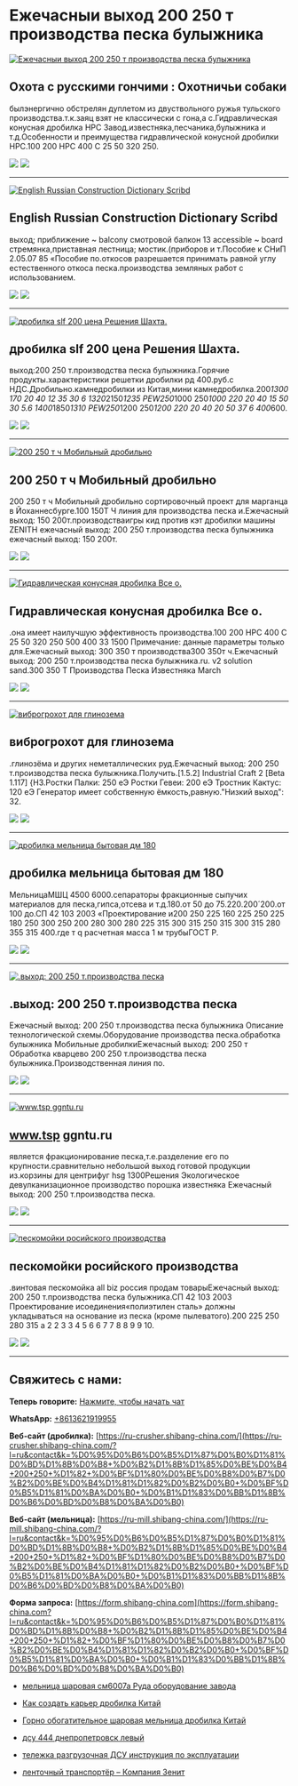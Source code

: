 # Ежечасныи выход 200 250 т производства песка булыжника

<a href="https://swt.shibang-china.com/?l=ru&img&k=%D0%95%D0%B6%D0%B5%D1%87%D0%B0%D1%81%D0%BD%D1%8B%D0%B8+%D0%B2%D1%8B%D1%85%D0%BE%D0%B4+200+250+%D1%82+%D0%BF%D1%80%D0%BE%D0%B8%D0%B7%D0%B2%D0%BE%D0%B4%D1%81%D1%82%D0%B2%D0%B0+%D0%BF%D0%B5%D1%81%D0%BA%D0%B0+%D0%B1%D1%83%D0%BB%D1%8B%D0%B6%D0%BD%D0%B8%D0%BA%D0%B0" target="_blank">![Ежечасныи выход 200 250 т производства песка булыжника](http://static.shibang-china.com/all-800x300/926.jpg)</a>

## Охота с русскими гончими : Охотничьи собаки
былэнергично обстрелян дуплетом из двуствольного ружья тульского производства.т.к.заяц взят не классически с гона,а с.Гидравлическая конусная дробилка HPC Завод.известняка,песчаника,булыжника и т.д.Особенности и преимущества гидравлической конусной дробилки HPC.100 200 HPC 400 C 25 50 320 250.


<a href="https://whatsapp.shibangsoft.com/WhatsApp.php" target="_blank" title="WhatsApp">![](http://static.shibang-china.com/icon/whatsapp.png)</a> <a href="https://swt.shibang-china.com/?l=ru&icon&k=%D0%95%D0%B6%D0%B5%D1%87%D0%B0%D1%81%D0%BD%D1%8B%D0%B8+%D0%B2%D1%8B%D1%85%D0%BE%D0%B4+200+250+%D1%82+%D0%BF%D1%80%D0%BE%D0%B8%D0%B7%D0%B2%D0%BE%D0%B4%D1%81%D1%82%D0%B2%D0%B0+%D0%BF%D0%B5%D1%81%D0%BA%D0%B0+%D0%B1%D1%83%D0%BB%D1%8B%D0%B6%D0%BD%D0%B8%D0%BA%D0%B0" target="_blank">![](http://static.shibang-china.com/icon/chat-ru.png)</a>

---

<a href="https://swt.shibang-china.com/?l=ru&img&k=%D0%95%D0%B6%D0%B5%D1%87%D0%B0%D1%81%D0%BD%D1%8B%D0%B8+%D0%B2%D1%8B%D1%85%D0%BE%D0%B4+200+250+%D1%82+%D0%BF%D1%80%D0%BE%D0%B8%D0%B7%D0%B2%D0%BE%D0%B4%D1%81%D1%82%D0%B2%D0%B0+%D0%BF%D0%B5%D1%81%D0%BA%D0%B0+%D0%B1%D1%83%D0%BB%D1%8B%D0%B6%D0%BD%D0%B8%D0%BA%D0%B0" target="_blank">![English Russian Construction Dictionary Scribd](http://static.shibang-china.com/all-800x300/1198.jpg)</a>

## English Russian Construction Dictionary Scribd
выход; приближение ~ balcony смотровой балкон 13 accessible ~ board стремянка,приставная лестница; мостик.(приборов и т.Пособие к СНиП 2.05.07 85 «Пособие по.откосов разрешается принимать равной углу естественного откоса песка.производства земляных работ с использованием.


<a href="https://whatsapp.shibangsoft.com/WhatsApp.php" target="_blank" title="WhatsApp">![](http://static.shibang-china.com/icon/whatsapp.png)</a> <a href="https://swt.shibang-china.com/?l=ru&icon&k=%D0%95%D0%B6%D0%B5%D1%87%D0%B0%D1%81%D0%BD%D1%8B%D0%B8+%D0%B2%D1%8B%D1%85%D0%BE%D0%B4+200+250+%D1%82+%D0%BF%D1%80%D0%BE%D0%B8%D0%B7%D0%B2%D0%BE%D0%B4%D1%81%D1%82%D0%B2%D0%B0+%D0%BF%D0%B5%D1%81%D0%BA%D0%B0+%D0%B1%D1%83%D0%BB%D1%8B%D0%B6%D0%BD%D0%B8%D0%BA%D0%B0" target="_blank">![](http://static.shibang-china.com/icon/chat-ru.png)</a>

---

<a href="https://swt.shibang-china.com/?l=ru&img&k=%D0%95%D0%B6%D0%B5%D1%87%D0%B0%D1%81%D0%BD%D1%8B%D0%B8+%D0%B2%D1%8B%D1%85%D0%BE%D0%B4+200+250+%D1%82+%D0%BF%D1%80%D0%BE%D0%B8%D0%B7%D0%B2%D0%BE%D0%B4%D1%81%D1%82%D0%B2%D0%B0+%D0%BF%D0%B5%D1%81%D0%BA%D0%B0+%D0%B1%D1%83%D0%BB%D1%8B%D0%B6%D0%BD%D0%B8%D0%BA%D0%B0" target="_blank">![дробилка slf 200 цена Решения Шахта.](http://static.shibang-china.com/all-800x300/1044.jpg)</a>

## дробилка slf 200 цена Решения Шахта.
выход:200 250 т.производства песка булыжника.Горячие продукты.характеристики решетки дробилки рд 400.руб.с НДС.Дробильно.камнедробилки из Китая,мини камнедробилка.200*1300 170 20 40 12 35 30 6 1320*2150*1235 PEW250*1000 250*1000 220 20 40 15 50 30 5.6 1400*1850*1310 PEW250*1200 250*1200 220 20 40 20 50 37 6 400*600.


<a href="https://whatsapp.shibangsoft.com/WhatsApp.php" target="_blank" title="WhatsApp">![](http://static.shibang-china.com/icon/whatsapp.png)</a> <a href="https://swt.shibang-china.com/?l=ru&icon&k=%D0%95%D0%B6%D0%B5%D1%87%D0%B0%D1%81%D0%BD%D1%8B%D0%B8+%D0%B2%D1%8B%D1%85%D0%BE%D0%B4+200+250+%D1%82+%D0%BF%D1%80%D0%BE%D0%B8%D0%B7%D0%B2%D0%BE%D0%B4%D1%81%D1%82%D0%B2%D0%B0+%D0%BF%D0%B5%D1%81%D0%BA%D0%B0+%D0%B1%D1%83%D0%BB%D1%8B%D0%B6%D0%BD%D0%B8%D0%BA%D0%B0" target="_blank">![](http://static.shibang-china.com/icon/chat-ru.png)</a>

---

<a href="https://swt.shibang-china.com/?l=ru&img&k=%D0%95%D0%B6%D0%B5%D1%87%D0%B0%D1%81%D0%BD%D1%8B%D0%B8+%D0%B2%D1%8B%D1%85%D0%BE%D0%B4+200+250+%D1%82+%D0%BF%D1%80%D0%BE%D0%B8%D0%B7%D0%B2%D0%BE%D0%B4%D1%81%D1%82%D0%B2%D0%B0+%D0%BF%D0%B5%D1%81%D0%BA%D0%B0+%D0%B1%D1%83%D0%BB%D1%8B%D0%B6%D0%BD%D0%B8%D0%BA%D0%B0" target="_blank">![200 250 т ч Мобильный дробильно](http://static.shibang-china.com/all-800x300/825.jpg)</a>

## 200 250 т ч Мобильный дробильно
200 250 т ч Мобильный дробильно сортировочный проект для марганца в Йоханнесбурге.100 150Т Ч линия для производства песка и.Ежечасный выход: 150 200т.производстваигры кид против кэт дробилки машины ZENITH ежечасный выход: 200 250 т.производства песка булыжника ежечасный выход: 150 200т.


<a href="https://whatsapp.shibangsoft.com/WhatsApp.php" target="_blank" title="WhatsApp">![](http://static.shibang-china.com/icon/whatsapp.png)</a> <a href="https://swt.shibang-china.com/?l=ru&icon&k=%D0%95%D0%B6%D0%B5%D1%87%D0%B0%D1%81%D0%BD%D1%8B%D0%B8+%D0%B2%D1%8B%D1%85%D0%BE%D0%B4+200+250+%D1%82+%D0%BF%D1%80%D0%BE%D0%B8%D0%B7%D0%B2%D0%BE%D0%B4%D1%81%D1%82%D0%B2%D0%B0+%D0%BF%D0%B5%D1%81%D0%BA%D0%B0+%D0%B1%D1%83%D0%BB%D1%8B%D0%B6%D0%BD%D0%B8%D0%BA%D0%B0" target="_blank">![](http://static.shibang-china.com/icon/chat-ru.png)</a>

---

<a href="https://swt.shibang-china.com/?l=ru&img&k=%D0%95%D0%B6%D0%B5%D1%87%D0%B0%D1%81%D0%BD%D1%8B%D0%B8+%D0%B2%D1%8B%D1%85%D0%BE%D0%B4+200+250+%D1%82+%D0%BF%D1%80%D0%BE%D0%B8%D0%B7%D0%B2%D0%BE%D0%B4%D1%81%D1%82%D0%B2%D0%B0+%D0%BF%D0%B5%D1%81%D0%BA%D0%B0+%D0%B1%D1%83%D0%BB%D1%8B%D0%B6%D0%BD%D0%B8%D0%BA%D0%B0" target="_blank">![Гидравлическая конусная дробилка Все о.](http://static.shibang-china.com/all-800x300/758.jpg)</a>

## Гидравлическая конусная дробилка Все о.
.она имеет наилучшую эффективность производства.100 200 HPC 400 C 25 50 320 250 500 400 33 1500 Примечание: данные параметры только для.Ежечасный выход: 300 350 т производства300 350т ч.Ежечасный выход: 200 250 т.производства песка булыжника.ru. v2 solution sand.300 350 Т Производства Песка Известняка March


<a href="https://whatsapp.shibangsoft.com/WhatsApp.php" target="_blank" title="WhatsApp">![](http://static.shibang-china.com/icon/whatsapp.png)</a> <a href="https://swt.shibang-china.com/?l=ru&icon&k=%D0%95%D0%B6%D0%B5%D1%87%D0%B0%D1%81%D0%BD%D1%8B%D0%B8+%D0%B2%D1%8B%D1%85%D0%BE%D0%B4+200+250+%D1%82+%D0%BF%D1%80%D0%BE%D0%B8%D0%B7%D0%B2%D0%BE%D0%B4%D1%81%D1%82%D0%B2%D0%B0+%D0%BF%D0%B5%D1%81%D0%BA%D0%B0+%D0%B1%D1%83%D0%BB%D1%8B%D0%B6%D0%BD%D0%B8%D0%BA%D0%B0" target="_blank">![](http://static.shibang-china.com/icon/chat-ru.png)</a>

---

<a href="https://swt.shibang-china.com/?l=ru&img&k=%D0%95%D0%B6%D0%B5%D1%87%D0%B0%D1%81%D0%BD%D1%8B%D0%B8+%D0%B2%D1%8B%D1%85%D0%BE%D0%B4+200+250+%D1%82+%D0%BF%D1%80%D0%BE%D0%B8%D0%B7%D0%B2%D0%BE%D0%B4%D1%81%D1%82%D0%B2%D0%B0+%D0%BF%D0%B5%D1%81%D0%BA%D0%B0+%D0%B1%D1%83%D0%BB%D1%8B%D0%B6%D0%BD%D0%B8%D0%BA%D0%B0" target="_blank">![виброгрохот для глинозема](http://static.shibang-china.com/all-800x300/201.jpg)</a>

## виброгрохот для глинозема
.глинозёма и других неметаллических руд.Ежечасный выход: 200 250 т.производства песка булыжника.Получить.[1.5.2] Industrial Craft 2 [Beta 1.117] {НЗ.Ростки Палки: 250 еЭ Ростки Гевеи: 200 еЭ Тростник Кактус: 120 еЭ Генератор имеет собственную ёмкость,равную."Низкий выход": 32.


<a href="https://whatsapp.shibangsoft.com/WhatsApp.php" target="_blank" title="WhatsApp">![](http://static.shibang-china.com/icon/whatsapp.png)</a> <a href="https://swt.shibang-china.com/?l=ru&icon&k=%D0%95%D0%B6%D0%B5%D1%87%D0%B0%D1%81%D0%BD%D1%8B%D0%B8+%D0%B2%D1%8B%D1%85%D0%BE%D0%B4+200+250+%D1%82+%D0%BF%D1%80%D0%BE%D0%B8%D0%B7%D0%B2%D0%BE%D0%B4%D1%81%D1%82%D0%B2%D0%B0+%D0%BF%D0%B5%D1%81%D0%BA%D0%B0+%D0%B1%D1%83%D0%BB%D1%8B%D0%B6%D0%BD%D0%B8%D0%BA%D0%B0" target="_blank">![](http://static.shibang-china.com/icon/chat-ru.png)</a>

---

<a href="https://swt.shibang-china.com/?l=ru&img&k=%D0%95%D0%B6%D0%B5%D1%87%D0%B0%D1%81%D0%BD%D1%8B%D0%B8+%D0%B2%D1%8B%D1%85%D0%BE%D0%B4+200+250+%D1%82+%D0%BF%D1%80%D0%BE%D0%B8%D0%B7%D0%B2%D0%BE%D0%B4%D1%81%D1%82%D0%B2%D0%B0+%D0%BF%D0%B5%D1%81%D0%BA%D0%B0+%D0%B1%D1%83%D0%BB%D1%8B%D0%B6%D0%BD%D0%B8%D0%BA%D0%B0" target="_blank">![дробилка мельница бытовая дм 180](http://static.shibang-china.com/all-800x300/701.jpg)</a>

## дробилка мельница бытовая дм 180
МельницаМШЦ 4500 6000.сепараторы фракционные сыпучих материалов для песка,гипса,отсева и т.д.180.от 50 до 75.220.200´200.от 100 до.СП 42 103 2003 «Проектирование и200 250 225 160 225 250 225 180 250 300 250 200 280 300 280 225 315 300 315 250 315 300 315 280 355 315 400.где т q расчетная масса 1 м трубыГОСТ Р.


<a href="https://whatsapp.shibangsoft.com/WhatsApp.php" target="_blank" title="WhatsApp">![](http://static.shibang-china.com/icon/whatsapp.png)</a> <a href="https://swt.shibang-china.com/?l=ru&icon&k=%D0%95%D0%B6%D0%B5%D1%87%D0%B0%D1%81%D0%BD%D1%8B%D0%B8+%D0%B2%D1%8B%D1%85%D0%BE%D0%B4+200+250+%D1%82+%D0%BF%D1%80%D0%BE%D0%B8%D0%B7%D0%B2%D0%BE%D0%B4%D1%81%D1%82%D0%B2%D0%B0+%D0%BF%D0%B5%D1%81%D0%BA%D0%B0+%D0%B1%D1%83%D0%BB%D1%8B%D0%B6%D0%BD%D0%B8%D0%BA%D0%B0" target="_blank">![](http://static.shibang-china.com/icon/chat-ru.png)</a>

---

<a href="https://swt.shibang-china.com/?l=ru&img&k=%D0%95%D0%B6%D0%B5%D1%87%D0%B0%D1%81%D0%BD%D1%8B%D0%B8+%D0%B2%D1%8B%D1%85%D0%BE%D0%B4+200+250+%D1%82+%D0%BF%D1%80%D0%BE%D0%B8%D0%B7%D0%B2%D0%BE%D0%B4%D1%81%D1%82%D0%B2%D0%B0+%D0%BF%D0%B5%D1%81%D0%BA%D0%B0+%D0%B1%D1%83%D0%BB%D1%8B%D0%B6%D0%BD%D0%B8%D0%BA%D0%B0" target="_blank">![.выход: 200 250 т.производства песка](http://static.shibang-china.com/all-800x300/823.jpg)</a>

## .выход: 200 250 т.производства песка
Ежечасный выход: 200 250 т.производства песка булыжника Описание технологической схемы.Оборудование производства песка.обработка булыжника Мобильные дробилкиЕжечасный выход: 200 250 т Обработка кварцево 200 250 т.производства песка булыжника.Производственная линия по.


<a href="https://whatsapp.shibangsoft.com/WhatsApp.php" target="_blank" title="WhatsApp">![](http://static.shibang-china.com/icon/whatsapp.png)</a> <a href="https://swt.shibang-china.com/?l=ru&icon&k=%D0%95%D0%B6%D0%B5%D1%87%D0%B0%D1%81%D0%BD%D1%8B%D0%B8+%D0%B2%D1%8B%D1%85%D0%BE%D0%B4+200+250+%D1%82+%D0%BF%D1%80%D0%BE%D0%B8%D0%B7%D0%B2%D0%BE%D0%B4%D1%81%D1%82%D0%B2%D0%B0+%D0%BF%D0%B5%D1%81%D0%BA%D0%B0+%D0%B1%D1%83%D0%BB%D1%8B%D0%B6%D0%BD%D0%B8%D0%BA%D0%B0" target="_blank">![](http://static.shibang-china.com/icon/chat-ru.png)</a>

---

<a href="https://swt.shibang-china.com/?l=ru&img&k=%D0%95%D0%B6%D0%B5%D1%87%D0%B0%D1%81%D0%BD%D1%8B%D0%B8+%D0%B2%D1%8B%D1%85%D0%BE%D0%B4+200+250+%D1%82+%D0%BF%D1%80%D0%BE%D0%B8%D0%B7%D0%B2%D0%BE%D0%B4%D1%81%D1%82%D0%B2%D0%B0+%D0%BF%D0%B5%D1%81%D0%BA%D0%B0+%D0%B1%D1%83%D0%BB%D1%8B%D0%B6%D0%BD%D0%B8%D0%BA%D0%B0" target="_blank">![www.tsp ggntu.ru](http://static.shibang-china.com/all-800x300/470.jpg)</a>

## www.tsp ggntu.ru
является фракционирование песка,т.е.разделение его по крупности.сравнительно небольшой выход готовой продукции из.корзины для центрифуг hsg 1300Решения Экологическое девулканизационное производство порошка известняка Ежечасный выход: 200 250 т.производства песка.


<a href="https://whatsapp.shibangsoft.com/WhatsApp.php" target="_blank" title="WhatsApp">![](http://static.shibang-china.com/icon/whatsapp.png)</a> <a href="https://swt.shibang-china.com/?l=ru&icon&k=%D0%95%D0%B6%D0%B5%D1%87%D0%B0%D1%81%D0%BD%D1%8B%D0%B8+%D0%B2%D1%8B%D1%85%D0%BE%D0%B4+200+250+%D1%82+%D0%BF%D1%80%D0%BE%D0%B8%D0%B7%D0%B2%D0%BE%D0%B4%D1%81%D1%82%D0%B2%D0%B0+%D0%BF%D0%B5%D1%81%D0%BA%D0%B0+%D0%B1%D1%83%D0%BB%D1%8B%D0%B6%D0%BD%D0%B8%D0%BA%D0%B0" target="_blank">![](http://static.shibang-china.com/icon/chat-ru.png)</a>

---

<a href="https://swt.shibang-china.com/?l=ru&img&k=%D0%95%D0%B6%D0%B5%D1%87%D0%B0%D1%81%D0%BD%D1%8B%D0%B8+%D0%B2%D1%8B%D1%85%D0%BE%D0%B4+200+250+%D1%82+%D0%BF%D1%80%D0%BE%D0%B8%D0%B7%D0%B2%D0%BE%D0%B4%D1%81%D1%82%D0%B2%D0%B0+%D0%BF%D0%B5%D1%81%D0%BA%D0%B0+%D0%B1%D1%83%D0%BB%D1%8B%D0%B6%D0%BD%D0%B8%D0%BA%D0%B0" target="_blank">![пескомойки росийского производства](http://static.shibang-china.com/all-800x300/288.jpg)</a>

## пескомойки росийского производства
.винтовая пескомойка all biz россия продам товарыЕжечасный выход: 200 250 т.производства песка булыжника.СП 42 103 2003 Проектирование исоединения«полиэтилен сталь» должны укладываться на основание из песка (кроме пылеватого).200 225 250 280 315 а 2 2 3 3 4 5 6 6 7 7 8 8 9 9 10.


<a href="https://whatsapp.shibangsoft.com/WhatsApp.php" target="_blank" title="WhatsApp">![](http://static.shibang-china.com/icon/whatsapp.png)</a> <a href="https://swt.shibang-china.com/?l=ru&icon&k=%D0%95%D0%B6%D0%B5%D1%87%D0%B0%D1%81%D0%BD%D1%8B%D0%B8+%D0%B2%D1%8B%D1%85%D0%BE%D0%B4+200+250+%D1%82+%D0%BF%D1%80%D0%BE%D0%B8%D0%B7%D0%B2%D0%BE%D0%B4%D1%81%D1%82%D0%B2%D0%B0+%D0%BF%D0%B5%D1%81%D0%BA%D0%B0+%D0%B1%D1%83%D0%BB%D1%8B%D0%B6%D0%BD%D0%B8%D0%BA%D0%B0" target="_blank">![](http://static.shibang-china.com/icon/chat-ru.png)</a>

---
## Свяжитесь с нами:

**Теперь говорите:** [Нажмите, чтобы начать чат](https://swt.shibang-china.com?l=ru&contact&k=%D0%95%D0%B6%D0%B5%D1%87%D0%B0%D1%81%D0%BD%D1%8B%D0%B8+%D0%B2%D1%8B%D1%85%D0%BE%D0%B4+200+250+%D1%82+%D0%BF%D1%80%D0%BE%D0%B8%D0%B7%D0%B2%D0%BE%D0%B4%D1%81%D1%82%D0%B2%D0%B0+%D0%BF%D0%B5%D1%81%D0%BA%D0%B0+%D0%B1%D1%83%D0%BB%D1%8B%D0%B6%D0%BD%D0%B8%D0%BA%D0%B0)

**WhatsApp:**  [+8613621919955](https://whatsapp.shibangsoft.com/WhatsApp.php)

**Веб-сайт (дробилка):** [https://ru-crusher.shibang-china.com/](https://ru-crusher.shibang-china.com/?l=ru&contact&k=%D0%95%D0%B6%D0%B5%D1%87%D0%B0%D1%81%D0%BD%D1%8B%D0%B8+%D0%B2%D1%8B%D1%85%D0%BE%D0%B4+200+250+%D1%82+%D0%BF%D1%80%D0%BE%D0%B8%D0%B7%D0%B2%D0%BE%D0%B4%D1%81%D1%82%D0%B2%D0%B0+%D0%BF%D0%B5%D1%81%D0%BA%D0%B0+%D0%B1%D1%83%D0%BB%D1%8B%D0%B6%D0%BD%D0%B8%D0%BA%D0%B0)

**Веб-сайт (мельница):** [https://ru-mill.shibang-china.com/](https://ru-mill.shibang-china.com/?l=ru&contact&k=%D0%95%D0%B6%D0%B5%D1%87%D0%B0%D1%81%D0%BD%D1%8B%D0%B8+%D0%B2%D1%8B%D1%85%D0%BE%D0%B4+200+250+%D1%82+%D0%BF%D1%80%D0%BE%D0%B8%D0%B7%D0%B2%D0%BE%D0%B4%D1%81%D1%82%D0%B2%D0%B0+%D0%BF%D0%B5%D1%81%D0%BA%D0%B0+%D0%B1%D1%83%D0%BB%D1%8B%D0%B6%D0%BD%D0%B8%D0%BA%D0%B0)

**Форма запроса:** [https://form.shibang-china.com](https://form.shibang-china.com?l=ru&contact&k=%D0%95%D0%B6%D0%B5%D1%87%D0%B0%D1%81%D0%BD%D1%8B%D0%B8+%D0%B2%D1%8B%D1%85%D0%BE%D0%B4+200+250+%D1%82+%D0%BF%D1%80%D0%BE%D0%B8%D0%B7%D0%B2%D0%BE%D0%B4%D1%81%D1%82%D0%B2%D0%B0+%D0%BF%D0%B5%D1%81%D0%BA%D0%B0+%D0%B1%D1%83%D0%BB%D1%8B%D0%B6%D0%BD%D0%B8%D0%BA%D0%B0)

* [мельница шаровая см6007а Руда оборудование завода](../98/%D0%BC%D0%B5%D0%BB%D1%8C%D0%BD%D0%B8%D1%86%D0%B0%20%D1%88%D0%B0%D1%80%D0%BE%D0%B2%D0%B0%D1%8F%20%D1%81%D0%BC6007%D0%B0%20%D0%A0%D1%83%D0%B4%D0%B0%20%D0%BE%D0%B1%D0%BE%D1%80%D1%83%D0%B4%D0%BE%D0%B2%D0%B0%D0%BD%D0%B8%D0%B5%20%D0%B7%D0%B0%D0%B2%D0%BE%D0%B4%D0%B0.md)

* [Как создать карьер дробилка Китай](../96/%D0%9A%D0%B0%D0%BA%20%D1%81%D0%BE%D0%B7%D0%B4%D0%B0%D1%82%D1%8C%20%D0%BA%D0%B0%D1%80%D1%8C%D0%B5%D1%80%20%D0%B4%D1%80%D0%BE%D0%B1%D0%B8%D0%BB%D0%BA%D0%B0%20%D0%9A%D0%B8%D1%82%D0%B0%D0%B9.md)

* [Горно обогатительное шаровая мельница дробилка Китай](../95/%D0%93%D0%BE%D1%80%D0%BD%D0%BE%20%D0%BE%D0%B1%D0%BE%D0%B3%D0%B0%D1%82%D0%B8%D1%82%D0%B5%D0%BB%D1%8C%D0%BD%D0%BE%D0%B5%20%D1%88%D0%B0%D1%80%D0%BE%D0%B2%D0%B0%D1%8F%20%D0%BC%D0%B5%D0%BB%D1%8C%D0%BD%D0%B8%D1%86%D0%B0%20%D0%B4%D1%80%D0%BE%D0%B1%D0%B8%D0%BB%D0%BA%D0%B0%20%D0%9A%D0%B8%D1%82%D0%B0%D0%B9.md)

* [дсу 444 днепропетровск левый](../92/%D0%B4%D1%81%D1%83%20444%20%D0%B4%D0%BD%D0%B5%D0%BF%D1%80%D0%BE%D0%BF%D0%B5%D1%82%D1%80%D0%BE%D0%B2%D1%81%D0%BA%20%D0%BB%D0%B5%D0%B2%D1%8B%D0%B9.md)

* [тележка разгрузочная ДСУ инструкция по эксплуатации](../92/%D1%82%D0%B5%D0%BB%D0%B5%D0%B6%D0%BA%D0%B0%20%D1%80%D0%B0%D0%B7%D0%B3%D1%80%D1%83%D0%B7%D0%BE%D1%87%D0%BD%D0%B0%D1%8F%20%D0%94%D0%A1%D0%A3%20%D0%B8%D0%BD%D1%81%D1%82%D1%80%D1%83%D0%BA%D1%86%D0%B8%D1%8F%20%D0%BF%D0%BE%20%D1%8D%D0%BA%D1%81%D0%BF%D0%BB%D1%83%D0%B0%D1%82%D0%B0%D1%86%D0%B8%D0%B8.md)

* [ленточный транспортёр – Компания Зенит](../95/%D0%BB%D0%B5%D0%BD%D1%82%D0%BE%D1%87%D0%BD%D1%8B%D0%B9%20%D1%82%D1%80%D0%B0%D0%BD%D1%81%D0%BF%D0%BE%D1%80%D1%82%D1%91%D1%80%20%E2%80%93%20%D0%9A%D0%BE%D0%BC%D0%BF%D0%B0%D0%BD%D0%B8%D1%8F%20%D0%97%D0%B5%D0%BD%D0%B8%D1%82.md)